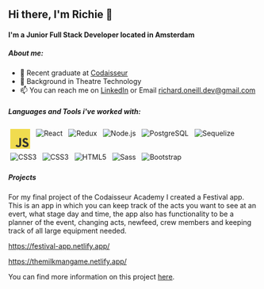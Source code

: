 ## Hi there, I'm Richie 👋

#### I'm a Junior Full Stack Developer located in Amsterdam

##### About me:
- 🌱 Recent graduate at [Codaisseur](https://codaisseur.com/)
- 👯 Background in Theatre Technology
- 📫 You can reach me on [LinkedIn](https://www.linkedin.com/in/richie-o-neill/) or Email richard.oneill.dev@gmail.com

##### Languages and Tools i've worked with:
<p>
   <img src="https://raw.githubusercontent.com/github/explore/80688e429a7d4ef2fca1e82350fe8e3517d3494d/topics/javascript/javascript.png" alt="Javascript" height="40" style="vertical-align:top; margin:4px">
   <img src="https://cdn.worldvectorlogo.com/logos/react-2.svg" alt="React" height="40" style="vertical-align:top; margin:4px">
   <img src="https://cdn.worldvectorlogo.com/logos/redux.svg" alt="Redux" height="40" style="vertical-align:top; margin:4px">
   <img src="https://cdn.worldvectorlogo.com/logos/nodejs-2.svg" alt="Node.js" height="40" style="vertical-align:top; margin:4px">
   <img src="https://cdn.worldvectorlogo.com/logos/postgresql.svg" alt="PostgreSQL" height="40" style="vertical-align:top; margin:4px">
   <img src="https://cdn.worldvectorlogo.com/logos/sequelize.svg" alt="Sequelize" height="40" style="vertical-align:top; margin:4px">
   <img src="https://cdn.worldvectorlogo.com/logos/git-icon.svg" alt="CSS3" height="40" style="vertical-align:top; margin:4px">
   <img src="https://cdn.worldvectorlogo.com/logos/css-5.svg" alt="CSS3" height="40" style="vertical-align:top; margin:4px">
   <img src="https://cdn.worldvectorlogo.com/logos/html5.svg" alt="HTML5" height="40" style="vertical-align:top; margin:4px">
   <img src="https://cdn.worldvectorlogo.com/logos/sass-1.svg" alt="Sass" height="40" style="vertical-align:top; margin:4px">
   <img src="https://cdn.worldvectorlogo.com/logos/bootstrap-4.svg" alt="Bootstrap" height="40" style="vertical-align:top; margin:4px">
</p>

##### Projects

For my final project of the Codaisseur Academy I created a Festival app. This is an app in which you can keep track of the acts you want to see at an evert, what stage day and time, the app also has functionality to be a planner of the event, changing acts, newfeed, crew members and keeping track of all large equipment needed.

https://festival-app.netlify.app/

https://themilkmangame.netlify.app/

You can find more information on this project [here](https://github.com/Richie2810/F-festival-app).
